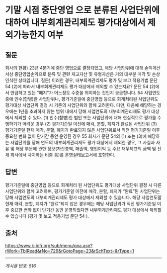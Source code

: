 # 기말 시점 중단영업 으로 분류된 사업단위에 대하여 내부회계관리제도 평가대상에서 제외가능한지 여부

## 질문
회사의 현황)
23년 4분기에 중단 영업으로 결정되었고, 해당 사업단위에 대해 손익계산서상 중단영업손익으로 분류 및 관련 재고자산 및 유형자산은 거의 대부분 매각 및 손상인식한 상태입니다.
질문)
이러한 경우, 내부회계관리제도 평가 및 보고 적용기법 문단 54 (2)에 따라서 내부회계관리제도 평가 대상에서 제외할 수 있는지요?
문단 54 (2)에서 언급하고 있는 "폐지"가 어느정도 수준을 의미하는 것인지 궁금합니다.
54 사업연도 중에 인수(합병)한 사업단위나, 평가기준일에 중단영업 등으로 회계처리된 사업단위도 평가대상 사업단위 결정 시 기존의 사업단위와 함께 고려한다. 다만, 다음에 해당하는 경우에는 1년을 초과하지 않는 범위 내에서 당해 사업연도의 내부회계관리제도 평가 대상에서 제외할 수 있다.
(1) 인수(합병)한 법인 또는 사업단위에 대해 현실적으로 평가를 수행하기가 어려운 경우
(2) 평가기준일 이전에 매각, 분할, 폐지가 완료된 사업단위
(3) 평가기준일 현재 매각, 분할, 폐지가 완료되지 않은 사업단위로서 직전 평가기준일 이후 중요한 변화 없이 단기간 동안 운영된 경우
55 회사가 문단 54의 (1) 또는 (3)에 해당하는 사업단위를 당해 연도의 내부회계관리제도 평가 대상에서 제외한 경우, 그 사실과 사유 및 해당 부문에 관한 정보(자산총액, 매출액, 영업이익 등 주요 재무제표의 금액 및 전체 회사에서 차지하는 비중 등)를 운영실태보고서에 포함한다.

## 답변
평가기준일에 중단영업 등으로 회계처리 된 사업단위도 평가대상 사업단위 결정 시 다른 사업단위와 함께 고려하며, 평가기준일 이전에 매각, 분할, 폐지가 “완료”된 사업단위는 당해 사업연도의 내부회계관리제도 평가 대상에서 제외할 수 있습니다. 해당 사업연도말 현재 매각, 분할, 폐지가 “완료”되지 않은 경우에는 해당 사업단위가 직전 평가기준일 이후 중요한 변화 없이 단기간 동안 운영되었다면 내부회계관리제도 평가 대상에서 제외할 수 있습니다 (평가 및 보고 적용기법 문단 54 ).

## 출처
https://www.k-icfr.org/sub/menu/qna.asp?rWork=TblRead&rNo=729&rGotoPage=23&rSchText=&rType=1

---
*게시글 번호: 516*
